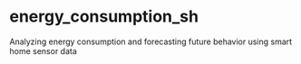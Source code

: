 # energy_consumption_sh
Analyzing energy consumption and forecasting future behavior using smart home sensor data
